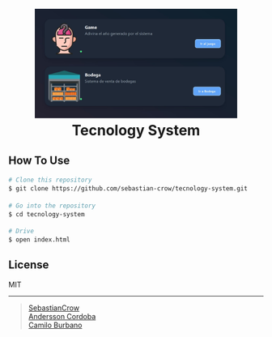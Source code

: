 <h1 align="center">
  <br>
  <a href="https://github.com/sebastian-crow/tecnology-system.git"><img src="preview.jpeg" alt="Tecnology System Apps" width="400"></a>
  <br>
  Tecnology System
  <br>
</h1>

## How To Use

```bash
# Clone this repository
$ git clone https://github.com/sebastian-crow/tecnology-system.git

# Go into the repository
$ cd tecnology-system

# Drive
$ open index.html

```

## License

MIT

---

> [SebastianCrow](https://github.com/sebastian-crow) <br> 
> [Andersson Cordoba](https://github.com/andersson980114)  
> [Camilo Burbano](https://github.com/CamiloBurbano82)
